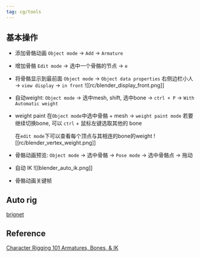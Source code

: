 ```yaml
---
tag: cg/tools
---
```

## 基本操作

* 添加骨骼动画
	`Object mode` -> `Add` -> `Armature`

* 增加骨骼
	`Edit mode` -> 选中一个骨骼的节点 -> `e`

* 将骨骼显示到最前面
	`Object mode` ->  `Object data properties` 右侧边栏小人 -> `view display` -> `in front`
	![[rc/blender_display_front.png]]

* 自动weight: `Object mode` -> 选中mesh, shift, 选中bone -> `ctrl + P` -> `With Automatic weight`

* weight paint
	在`Object mode`中选中骨骼 + mesh -> `weight paint mode`
	若要继续切换bone, 可以 `ctrl` + 鼠标左键选取其他的 bone
	
	在`edit mode`下可以查看每个顶点与其相连的bone的weight
	![[rc/blender_vertex_weight.png]]

* 骨骼动画预览: `Object mode` -> 选中骨骼 -> `Pose mode` -> 选中骨骼点 -> 拖动

* 自动 IK
	![[blender_auto_ik.png]]

* 骨骼动画关键帧

## Auto rig
[brignet](https://github.com/pKrime/brignet)


## Reference

[Character Rigging 101 Armatures, Bones, & IK](https://www.youtube.com/watch?v=iZBLtooU2Cs)